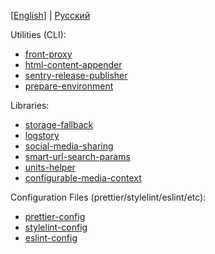 [[English](./README.md)] | [Русский](./README_RU.md)

Utilities (CLI):
- [front-proxy](/packages/front-proxy)
- [html-content-appender](/packages/html-content-appender)
- [sentry-release-publisher](/packages/sentry-release-publisher)
- [prepare-environment](/packages/prepare-environment)

Libraries:
- [storage-fallback](/packages/storage-fallback)
- [logstory](/packages/logstory)
- [social-media-sharing](/packages/social-media-sharing)
- [smart-url-search-params](/packages/smart-url-search-params)
- [units-helper](./packages/units-helper)
- [configurable-media-context](./packages/configurable-media-context)

Configuration Files (prettier/stylelint/eslint/etc):
- [prettier-config](/packages/prettier-config)
- [stylelint-config](/packages/stylelint-config)
- [eslint-config](/packages/eslint-config)
